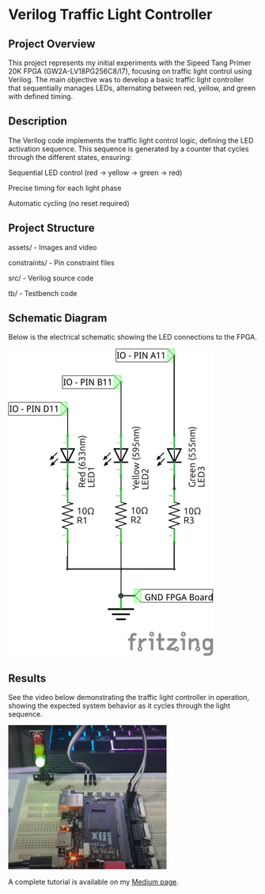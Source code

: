 # Verilog Traffic Light Controller
## Project Overview
This project represents my initial experiments with the Sipeed Tang Primer 20K FPGA (GW2A-LV18PG256C8/I7), focusing on traffic light control using Verilog. The main objective was to develop a basic traffic light controller that sequentially manages LEDs, alternating between red, yellow, and green with defined timing.

## Description
The Verilog code implements the traffic light control logic, defining the LED activation sequence. This sequence is generated by a counter that cycles through the different states, ensuring:

Sequential LED control (red → yellow → green → red)

Precise timing for each light phase

Automatic cycling (no reset required)

## Project Structure
assets/ - Images and video

constraints/ - Pin constraint files

src/ - Verilog source code

tb/ - Testbench code

## Schematic Diagram

Below is the electrical schematic showing the LED connections to the FPGA.

![Schematics](https://github.com/mcleber/Verilog_Traffic_Light/blob/main/assets/traffic_light_schem.jpg)

## Results

See the video below demonstrating the traffic light controller in operation, showing the expected system behavior as it cycles through the light sequence.

[![Watch the video](https://github.com/mcleber/Verilog_Traffic_Light/blob/main/assets/imagem_video.png)](https://youtu.be/ONJCw0yPPp8?si=ygO_kFMLyOfD9sJu
)









A complete tutorial is available on my [Medium page](https://medium.com/@mcleber/building-a-traffic-light-with-verilog-on-the-sipeed-tang-primer-20k-4fccd783e5d1).
